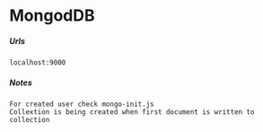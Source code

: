 # MongodDB

##### Urls
``` 
localhost:9000
```

##### Notes
```
For created user check mongo-init.js
Collextion is being created when first document is written to collection
```
